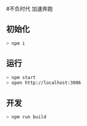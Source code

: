 #不负时代 加速奔跑

## 初始化

```bash
> npm i
```

## 运行

```bash
> npm start
> open http://localhost:3006
```

## 开发

```bash
> npm run build
```